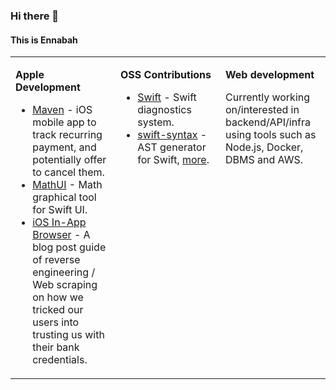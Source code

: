### Hi there 👋
#### This is Ennabah

<table width='100%'>
    <tr>
        <td width='33%' valign='top'>
            <p><b>Apple Development</b></p>
            <ul>
                <li>
                    <a href='https://github.com/MEnnabah/maven'>Maven</a> - iOS mobile app to track recurring payment, and potentially offer to cancel them.
                </li>
                <li>
                    <a href='https://github.com/MEnnabah/MathUI'>MathUI</a> - Math graphical tool for Swift UI.
                </li>
                <li>
                    <a href='https://ennabah.com/ios/privacy/2022/09/06/ios-in-app-browser.html'>iOS In-App Browser</a> - A blog post guide of reverse engineering / Web scraping on how we tricked our users into trusting us with their bank credentials.
                </li>
            </ul>
        </td>
        <td width='33%' valign='top'>
            <p><b>OSS Contributions</b></p>
            <ul>
                <li>
                    <a href='https://github.com/apple/swift/pull/11894'>Swift</a> - Swift diagnostics system.
                </li>
                <li>
                    <a href='https://github.com/apple/swift-syntax/pulls?q=is%3Apr+author%3AMEnnabah+'>swift-syntax</a> - AST generator for Swift, <a href='https://swift-ast-explorer.com/'>more</a>.
                </li>
            </ul>
        </td>
        <td width='33%' valign='top'>
            <p><b>Web development</b></p>
            <p>
                Currently working on/interested in backend/API/infra using tools such as Node.js, Docker, DBMS and AWS.
            </p>
        </td>
    </tr>
</table>
<!--
**MEnnabah/MEnnabah** is a ✨ _special_ ✨ repository because its `README.md` (this file) appears on your GitHub profile.

Here are some ideas to get you started:

- 🔭 I’m currently working on ...
- 🌱 I’m currently learning ...
- 👯 I’m looking to collaborate on ...
- 🤔 I’m looking for help with ...
- 💬 Ask me about ...
- 📫 How to reach me: ...
- 😄 Pronouns: ...
- ⚡ Fun fact: ...
-->
